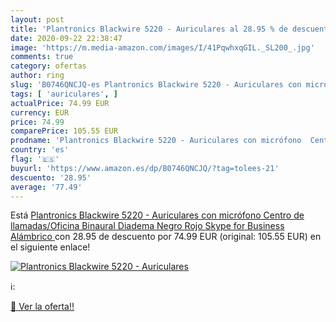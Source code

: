 ```yaml
---
layout: post
title: 'Plantronics Blackwire 5220 - Auriculares al 28.95 % de descuento'
date: 2020-09-22 22:38:47
image: 'https://m.media-amazon.com/images/I/41PqwhxqGIL._SL200_.jpg'
comments: true
category: ofertas
author: ring
slug: 'B0746QNCJQ-es Plantronics Blackwire 5220 - Auriculares con micrófono...'
tags: [ 'auriculares', ]
actualPrice: 74.99 EUR
currency: EUR
price: 74.99
comparePrice: 105.55 EUR
prodname: 'Plantronics Blackwire 5220 - Auriculares con micrófono  Centro de llamadas/Oficina  Binaural  Diadema  Negro  Rojo  Skype for Business  Alámbrico '
country: 'es'
flag: '🇪🇸'
buyurl: 'https://www.amazon.es/dp/B0746QNCJQ/?tag=tolees-21'
descuento: '28.95'
average: '77.49'
---
```


Está [Plantronics Blackwire 5220 - Auriculares con micrófono  Centro de llamadas/Oficina  Binaural  Diadema  Negro  Rojo  Skype for Business  Alámbrico ](https://www.amazon.es/dp/B0746QNCJQ/?tag=tolees-21) con 28.95 de descuento por 74.99 EUR (original: 105.55 EUR) en el siguiente enlace!

[![Plantronics Blackwire 5220 - Auriculares](https://m.media-amazon.com/images/I/41PqwhxqGIL._SL200_.jpg)](https://www.amazon.es/dp/B0746QNCJQ/?tag=tolees-21)

ℹ️:


[🛒 Ver la oferta!!](https://www.amazon.es/dp/B0746QNCJQ/?tag=tolees-21)
